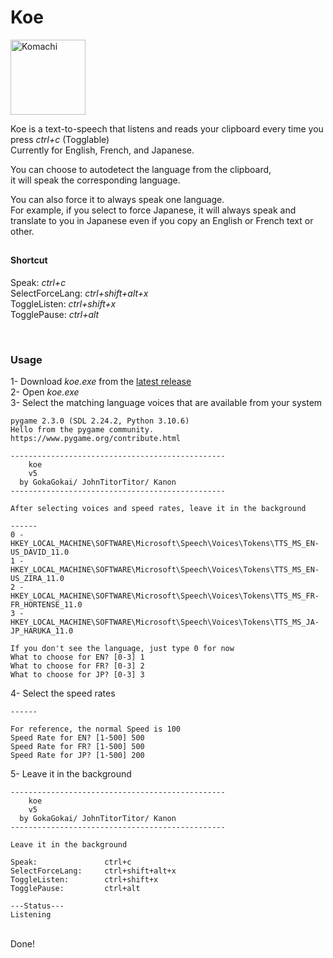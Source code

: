 # Koe
   
<img src="/Source/komachi.ico" alt="Komachi" width="120"/>

<br>

Koe is a text-to-speech that listens and reads your clipboard every time you press *ctrl+c* (Togglable)   
Currently for English, French, and Japanese.    

You can choose to autodetect the language from the clipboard,  
it will speak the corresponding language.

You can also force it to always speak one language.    
For example, if you select to force Japanese, it will always speak and translate to you in Japanese even if you copy an English or French text or other.  
  
##  

#### Shortcut  
Speak:               *ctrl+c*  
SelectForceLang:     *ctrl+shift+alt+x*  
ToggleListen:        *ctrl+shift+x*  
TogglePause:         *ctrl+alt*  
  
<br>

### Usage 
1- Download *koe.exe* from the <a href="https://github.com/GokaGokai/koe/releases">latest release</a>  
2- Open *koe.exe*  
3- Select the matching language voices that are available from your system 
```
pygame 2.3.0 (SDL 2.24.2, Python 3.10.6)
Hello from the pygame community. https://www.pygame.org/contribute.html

------------------------------------------------
    koe
    v5
  by GokaGokai/ JohnTitorTitor/ Kanon
------------------------------------------------

After selecting voices and speed rates, leave it in the background

------
0 - HKEY_LOCAL_MACHINE\SOFTWARE\Microsoft\Speech\Voices\Tokens\TTS_MS_EN-US_DAVID_11.0
1 - HKEY_LOCAL_MACHINE\SOFTWARE\Microsoft\Speech\Voices\Tokens\TTS_MS_EN-US_ZIRA_11.0
2 - HKEY_LOCAL_MACHINE\SOFTWARE\Microsoft\Speech\Voices\Tokens\TTS_MS_FR-FR_HORTENSE_11.0
3 - HKEY_LOCAL_MACHINE\SOFTWARE\Microsoft\Speech\Voices\Tokens\TTS_MS_JA-JP_HARUKA_11.0

If you don't see the language, just type 0 for now
What to choose for EN? [0-3] 1
What to choose for FR? [0-3] 2
What to choose for JP? [0-3] 3
```
4- Select the speed rates  
```
------

For reference, the normal Speed is 100
Speed Rate for EN? [1-500] 500
Speed Rate for FR? [1-500] 500
Speed Rate for JP? [1-500] 200
```
5- Leave it in the background  
```
------------------------------------------------
    koe
    v5
  by GokaGokai/ JohnTitorTitor/ Kanon
------------------------------------------------

Leave it in the background

Speak:               ctrl+c
SelectForceLang:     ctrl+shift+alt+x
ToggleListen:        ctrl+shift+x
TogglePause:         ctrl+alt

---Status---
Listening
```
<br>   
Done!  

